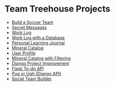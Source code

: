 # Team Treehouse Projects

- [Build a Soccer Team][1]
- [Secret Messages][2]
- [Work Log][3]
- [Work Log with a Database][4]
- [Personal Learning Journal][5]
- [Mineral Catalog][6]
- [User Profile][7]
- [Mineral Catalog with Filtering][8]
- [Django Project Improvement][9]
- [Flask To-do API][10]
- [Pug or Ugh (Django API)][11]
- [Social Team Builder][12]

[1]: https://github.com/joshfullmer/build_a_soccer_team
[2]: https://github.com/joshfullmer/secret_messages
[3]: https://github.com/joshfullmer/work_log
[4]: https://github.com/joshfullmer/work_log_database
[5]: https://github.com/joshfullmer/personal_learning_journal
[6]: https://github.com/joshfullmer/mineral_catalog
[7]: https://github.com/joshfullmer/user_profile
[8]: https://github.com/joshfullmer/mineral_catalog_filter_search
[9]: https://github.com/joshfullmer/django_project_improvement
[10]: https://github.com/joshfullmer/flask_todo_api
[11]: https://github.com/joshfullmer/pugorugh
[12]: https://github.com/joshfullmer/socialteambuilder